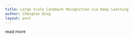 ```yaml
---
title: Large Scale Landmark Recognition via Deep Learning
author: Chenghao Ding
layout: post
---
```


read more
